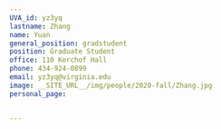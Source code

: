 ```yaml
---
UVA_id: yz3yq
lastname: Zhang
name: Yuan
general_position: gradstudent
position: Graduate Student
office: 110 Kerchof Hall
phone: 434-924-0899
email: yz3yq@virginia.edu
image: __SITE_URL__/img/people/2020-fall/Zhang.jpg
personal_page: 


---
```


